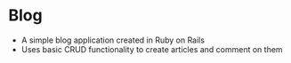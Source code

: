 # Blog

* A simple blog application created in Ruby on Rails
* Uses basic CRUD functionality to create articles and comment on them
